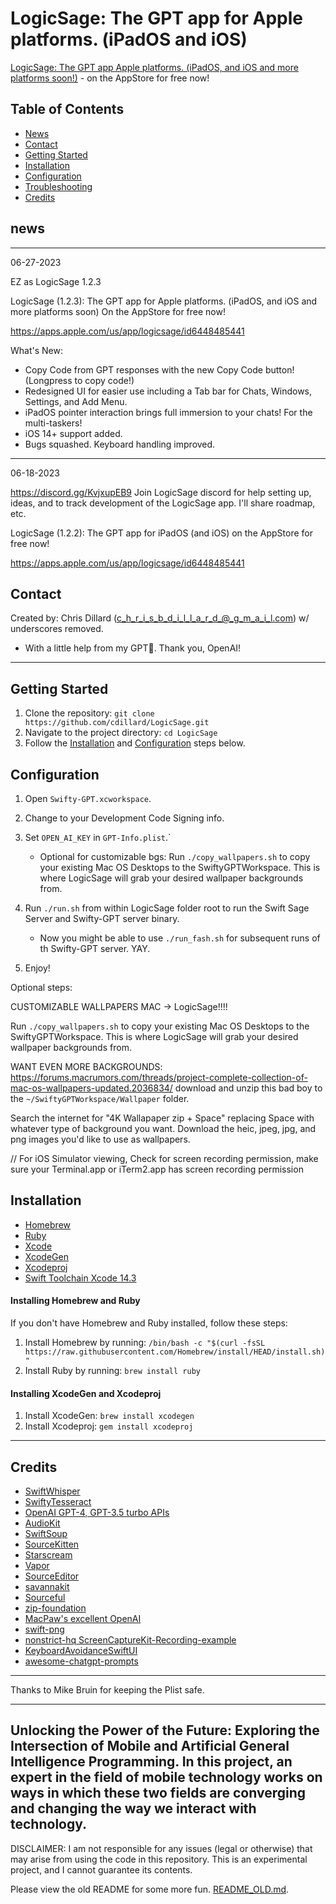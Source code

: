 
# LogicSage: The GPT app for Apple platforms. (iPadOS and iOS) 

[LogicSage: The GPT app Apple platforms. (iPadOS, and iOS and more platforms soon!)](https://apps.apple.com/us/app/logicsage/id6448485441) - on the AppStore for free now!

## Table of Contents
- [News](#news)
- [Contact](#contact)
- [Getting Started](#getting-started)
- [Installation](#installation)
- [Configuration](#configuration)
- [Troubleshooting](#troubleshooting)
- [Credits](#credits)

## news
--------------------
06-27-2023

EZ as LogicSage 1.2.3

LogicSage (1.2.3): The GPT app for Apple platforms. (iPadOS, and iOS and more platforms soon) On the AppStore for free now!

https://apps.apple.com/us/app/logicsage/id6448485441

What's New:

- Copy Code from GPT responses with the new Copy Code button! (Longpress to copy code!)
- Redesigned UI for easier use including a Tab bar for Chats, Windows, Settings, and Add Menu.
- iPadOS pointer interaction brings full immersion to your chats! For the multi-taskers!
- iOS 14+ support added.
- Bugs squashed. Keyboard handling improved.

--------------------
06-18-2023

https://discord.gg/KvjxupEB9
Join LogicSage discord for help setting up, ideas, and to track development of the LogicSage app. I'll share roadmap, etc.

LogicSage (1.2.2): The GPT app for iPadOS (and iOS) on the AppStore for free now!

https://apps.apple.com/us/app/logicsage/id6448485441

## Contact
Created by: Chris Dillard (c_h_r_i_s_b_d_i_l_l_a_r_d_@_g_m_a_i_l.com) w/ underscores removed.

- With a little help from my GPT🤖. Thank you, OpenAI!
---

## Getting Started
1. Clone the repository: `git clone https://github.com/cdillard/LogicSage.git`
2. Navigate to the project directory: `cd LogicSage`
3. Follow the [Installation](#installation) and [Configuration](#configuration) steps below.


## Configuration
1. Open `Swifty-GPT.xcworkspace`.
2. Change to your Development Code Signing info.
2. Set `OPEN_AI_KEY` in `GPT-Info.plist`.`

	- Optional for customizable bgs: Run `./copy_wallpapers.sh` to copy your existing Mac OS Desktops to the SwiftyGPTWorkspace. This is where LogicSage will grab your desired wallpaper backgrounds from.

3. Run `./run.sh` from within LogicSage folder root to run the Swift Sage Server and Swifty-GPT server binary.

	- Now you might be able to use `./run_fash.sh` for subsequent runs of th Swifty-GPT server. YAY.

3. Enjoy!

Optional steps:

CUSTOMIZABLE WALLPAPERS MAC -> LogicSage!!!!

Run `./copy_wallpapers.sh` to copy your existing Mac OS Desktops to the SwiftyGPTWorkspace. This is where LogicSage will grab your desired wallpaper backgrounds from.

WANT EVEN MORE BACKGROUNDS: https://forums.macrumors.com/threads/project-complete-collection-of-mac-os-wallpapers-updated.2036834/ download and unzip this bad boy to the `~/SwiftyGPTWorkspace/Wallpaper` folder.

Search the internet for "4K Wallapaper zip + Space" replacing Space with whatever type of background you want. Download the heic, jpeg, jpg, and png images you'd like to use as wallpapers.

// For iOS Simulator viewing, Check for screen recording permission, make sure your Terminal.app or iTerm2.app has screen recording permission

## Installation
- [Homebrew](https://brew.sh/)
- [Ruby](https://www.ruby-lang.org/en/)
- [Xcode](https://developer.apple.com/xcode/)
- [XcodeGen](https://github.com/yonaskolb/XcodeGen)
- [Xcodeproj](https://github.com/CocoaPods/Xcodeproj)
- [Swift Toolchain Xcode 14.3](https://www.swift.org/download/)

#### Installing Homebrew and Ruby
If you don't have Homebrew and Ruby installed, follow these steps:
1. Install Homebrew by running: `/bin/bash -c "$(curl -fsSL https://raw.githubusercontent.com/Homebrew/install/HEAD/install.sh)"`
2. Install Ruby by running: `brew install ruby`

#### Installing XcodeGen and Xcodeproj
1. Install XcodeGen: `brew install xcodegen`
2. Install Xcodeproj: `gem install xcodeproj`

---
## Credits

- [SwiftWhisper](https://github.com/exPHAT/SwiftWhisper)
- [SwiftyTesseract](https://github.com/SwiftyTesseract/SwiftyTesseract)
- [OpenAI GPT-4, GPT-3.5 turbo APIs](https://www.openai.com)
- [AudioKit](https://github.com/AudioKit/AudioKit)
- [SwiftSoup](https://github.com/scinfu/SwiftSoup)
- [SourceKitten](https://github.com/jpsim/SourceKitten)
- [Starscream](https://github.com/daltoniam/Starscream)
- [Vapor](https://github.com/vapor/vapor)
- [SourceEditor](https://github.com/louisdh/source-editor)
- [savannakit](https://github.com/louisdh/savannakit)
- [Sourceful](https://github.com/twostraws/Sourceful)
- [zip-foundation](https://github.com/weichsel/ZIPFoundation)
- [MacPaw's excellent OpenAI](https://github.com/MacPaw/OpenAI)
- [swift-png](https://github.com/kelvin13/swift-png)
- [nonstrict-hq ScreenCaptureKit-Recording-example](https://github.com/nonstrict-hq/ScreenCaptureKit-Recording-example/)
- [KeyboardAvoidanceSwiftUI](https://github.com/V8tr/KeyboardAvoidanceSwiftUI)
- [awesome-chatgpt-prompts](https://github.com/f/awesome-chatgpt-prompts)
---
Thanks to Mike Bruin for keeping the Plist safe.

---
Unlocking the Power of the Future: Exploring the Intersection of Mobile and Artificial General Intelligence Programming. In this project, an expert in the field of mobile technology works on ways in which these two fields are converging and changing the way we interact with technology.
---

DISCLAIMER: I am not responsible for any issues (legal or otherwise) that may arise from using the code in this repository. This is an experimental project, and I cannot guarantee its contents.

Please view the old README for some more fun. [README_OLD.md](README_OLD.md).
